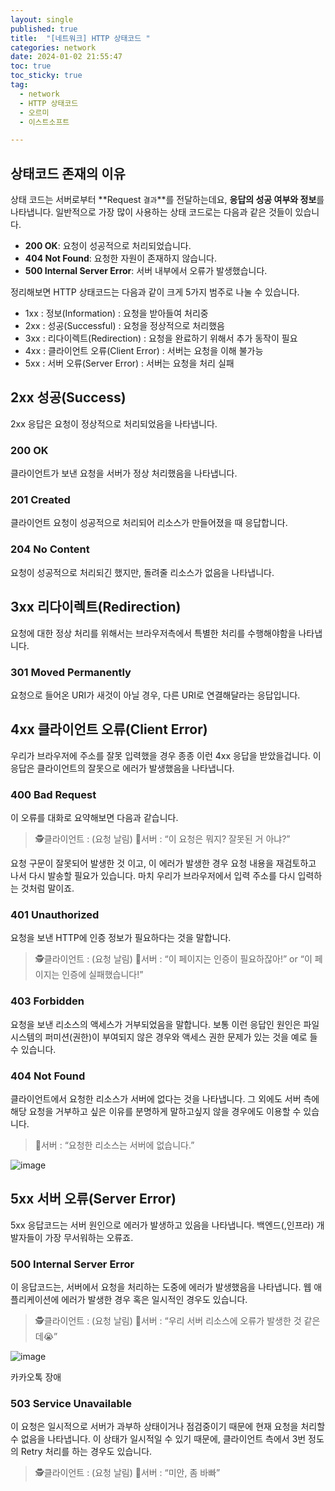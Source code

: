 ```yaml
---
layout: single
published: true
title:  "[네트워크] HTTP 상태코드 "
categories: network
date: 2024-01-02 21:55:47
toc: true
toc_sticky: true
tag:   
  - network
  - HTTP 상태코드
  - 오르미
  - 이스트소프트

---
```


## 상태코드 존재의 이유

상태 코드는 서버로부터 **Request `결과`**를 전달하는데요, **응답의 성공 여부와 정보**를 나타냅니다. 일반적으로 가장 많이 사용하는 상태 코드로는 다음과 같은 것들이 있습니다. 

- **200 OK**: 요청이 성공적으로 처리되었습니다.
- **404 Not Found**: 요청한 자원이 존재하지 않습니다.
- **500 Internal Server Error**: 서버 내부에서 오류가 발생했습니다.

정리해보면 HTTP 상태코드는 다음과 같이 크게 5가지 범주로 나눌 수 있습니다. 

- 1xx : 정보(Information) : 요청을 받아들여 처리중
- 2xx : 성공(Successful) : 요청을 정상적으로 처리했음
- 3xx : 리다이렉트(Redirection) : 요청을 완료하기 위해서 추가 동작이 필요
- 4xx : 클라이언트 오류(Client Error) : 서버는 요청을 이해 불가능
- 5xx : 서버 오류(Server Error) : 서버는 요청을 처리 실패

## 2xx 성공(Success)

2xx 응답은 요청이 정상적으로 처리되었음을 나타냅니다. 

### 200 OK

클라이언트가 보낸 요청을 서버가 정상 처리했음을 나타냅니다. 

### 201 Created

클라이언트 요청이 성공적으로 처리되어 리소스가 만들어졌을 때 응답합니다. 

### 204 No Content

요청이 성공적으로 처리되긴 했지만, 돌려줄 리소스가 없음을 나타냅니다. 

## 3xx 리다이렉트(Redirection)

요청에 대한 정상 처리를 위해서는 브라우저측에서 특별한 처리를 수행해야함을 나타냅니다.

### 301 Moved Permanently

요청으로 들어온 URI가 새것이 아닐 경우, 다른 URI로 연결해달라는 응답입니다. 

## 4xx 클라이언트 오류(Client Error)

우리가 브라우저에 주소를 잘못 입력했을 경우 종종 이런 4xx 응답을 받았을겁니다. 이 응답은 클라이언트의 잘못으로 에러가 발생했음을 나타냅니다.

### 400 Bad Request

이 오류를 대화로 요약해보면 다음과 같습니다.

> 🕵️클라이언트 : (요청 날림) 
🤖서버 : “이 요청은 뭐지? 잘못된 거 아냐?”
> 

요청 구문이 잘못되어 발생한 것 이고, 이 에러가 발생한 경우 요청 내용을 재검토하고 나서 다시 발송할 필요가 있습니다. 마치 우리가 브라우저에서 입력 주소를 다시 입력하는 것처럼 말이죠.

### 401 Unauthorized

요청을 보낸 HTTP에 인증 정보가 필요하다는 것을 말합니다. 

> 🕵️클라이언트 : (요청 날림) 
🤖서버 : “이 페이지는 인증이 필요하잖아!” or “이 페이지는 인증에 실패했습니다!”
> 

### 403 Forbidden

요청을 보낸 리소스의 액세스가 거부되었음을 말합니다. 보통 이런 응답인 원인은 파일 시스템의 퍼미션(권한)이 부여되지 않은 경우와 액세스 권한 문제가 있는 것을 예로 들 수 있습니다. 

### 404 Not Found

클라이언트에서 요청한 리소스가 서버에 없다는 것을 나타냅니다. 그 외에도 서버 측에 해당 요청을 거부하고 싶은 이유를 분명하게 말하고싶지 않을 경우에도 이용할 수 있습니다. 

> 🤖서버 : “요청한 리소스는 서버에 없습니다.”
> 

![image](https://github.com/BaxDailyGit/BaxDailyGit/assets/99312529/75d87068-da08-4f63-ae05-3407ad42d0a8)

## 5xx 서버 오류(Server Error)

5xx 응답코드는 서버 원인으로 에러가 발생하고 있음을 나타냅니다. 백엔드(,인프라) 개발자들이 가장 무서워하는 오류죠.

### 500 Internal Server Error

이 응답코드는, 서버에서 요청을 처리하는 도중에 에러가 발생했음을 나타냅니다. 웹 애플리케이션에 에러가 발생한 경우 혹은 일시적인 경우도 있습니다.

> 🕵️클라이언트 : (요청 날림) 
🤖서버 : “우리 서버 리소스에 오류가 발생한 것 같은데😭”
> 

![image](https://github.com/BaxDailyGit/BaxDailyGit/assets/99312529/b939b9f3-c211-43ed-b7b8-1cd9c7d74338)

카카오톡 장애

### 503 Service Unavailable

이 요청은 일시적으로 서버가 과부하 상태이거나 점검중이기 때문에 현재 요청을 처리할 수 없음을 나타냅니다. 이 상태가 일시적일 수 있기 때문에, 클라이언트 측에서 3번 정도의 Retry 처리를 하는 경우도 있습니다. 

> 🕵️클라이언트 : (요청 날림) 
🤖서버 : “미안, 좀 바빠”
>